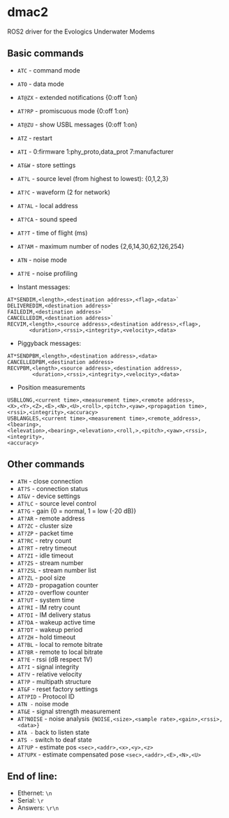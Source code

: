 # dmac2

ROS2 driver for the Evologics Underwater Modems

## Basic commands

 - `ATC` - command mode
 - `ATO` - data mode
 - `AT@ZX` - extended notifications {0:off 1:on}
 - `AT?RP` - promiscuous mode {0:off 1:on}
 - `AT@ZU` - show USBL messages {0:off 1:on}
 - `ATZ` - restart
 - `ATI` - 0:firmware 1:phy_proto,data_prot 7:manufacturer
 - `AT&W` - store settings
 - `AT?L` - source level (from highest to lowest): {0,1,2,3}
 - `AT?C` - waveform (2 for network)
 - `AT?AL` - local address
 - `AT?CA` - sound speed
 - `AT?T` - time of flight (ms)
 - `AT?AM` - maximum number of nodes {2,6,14,30,62,126,254}
 - `ATN` - noise mode
 - `AT?E` - noise profiling

 - Instant messages: 
```
AT*SENDIM,<length>,<destination address>,<flag>,<data>`
DELIVEREDIM,<destination address>`
FAILEDIM,<destination address>`
CANCELLEDIM,<destination address>`
RECVIM,<length>,<source address>,<destination address>,<flag>,
       <duration>,<rssi>,<integrity>,<velocity>,<data>
```
 - Piggyback messages:
```
AT*SENDPBM,<length>,<destination address>,<data>
CANCELLEDPBM,<destination address>
RECVPBM,<length>,<source address>,<destination address>,
        <duration>,<rssi>,<integrity>,<velocity>,<data>
```
 - Position measurements
```
USBLLONG,<current time>,<measurement time>,<remote address>,
<X>,<Y>,<Z>,<E>,<N>,<U>,<roll>,<pitch>,<yaw>,<propagation time>,
<rssi>,<integrity>,<accuracy>
USBLANGLES,<current time>,<measurement time>,<remote_address>,<lbearing>,
<lelevation>,<bearing>,<elevation>,<roll,>,<pitch>,<yaw>,<rssi>,<integrity>,
<accuracy>
```

## Other commands
 - `ATH` - close connection
 - `AT?S` - connection status
 - `AT&V` - device settings
 - `AT?LC` - source level control
 - `AT?G` - gain {0 = normal, 1 = low (-20 dB)}
 - `AT?AR` - remote address
 - `AT?ZC` - cluster size
 - `AT?ZP` - packet time
 - `AT?RC` - retry count
 - `AT?RT` - retry timeout
 - `AT?ZI` - idle timeout
 - `AT?ZS` - stream number
 - `AT?ZSL` - stream number list
 - `AT?ZL` - pool size
 - `AT?ZD` - propagation counter
 - `AT?ZO` - overflow counter
 - `AT?UT` - system time
 - `AT?RI` - IM retry count
 - `AT?DI` - IM delivery status
 - `AT?DA` - wakeup active time
 - `AT?DT` - wakeup period
 - `AT?ZH` - hold timeout
 - `AT?BL` - local to remote bitrate
 - `AT?BR` - remote to local bitrate
 - `AT?E` - rssi (dB respect 1V)
 - `AT?I` - signal integrity
 - `AT?V` - relative velocity
 - `AT?P` - multipath structure
 - `AT&F` - reset factory settings
 - `AT?PID` - Protocol ID
 - `ATN -` noise mode
 - `AT&E` - signal strength measurement
 - `AT?NOISE` - noise analysis `{NOISE,<size>,<sample rate>,<gain>,<rssi>,<data>}`
 - `ATA -` back to listen state
 - `ATS -` switch to deaf state
 - `AT?UP` - estimate pos `<sec>,<addr>,<x>,<y>,<z>`
 - `AT?UPX` - estimate compensated pose `<sec>,<addr>,<E>,<N>,<U>`

## End of line:
 - Ethernet: `\n`
 - Serial: `\r` 
 - Answers: `\r\n` 
